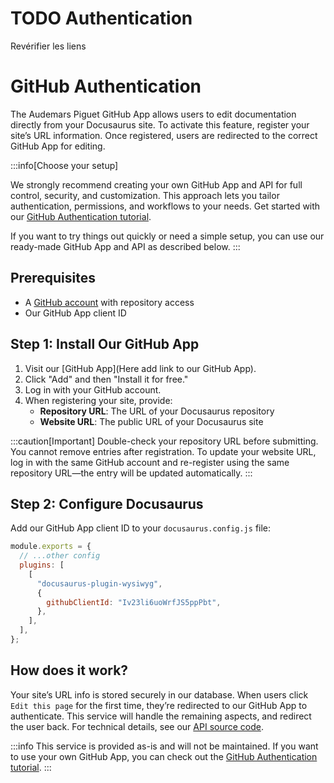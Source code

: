 # TODO Authentication

Revérifier les liens

# GitHub Authentication

The Audemars Piguet GitHub App allows users to edit documentation directly from your Docusaurus site. To activate this feature, register your site’s URL information. Once registered, users are redirected to the correct GitHub App for editing.

:::info[Choose your setup]

We strongly recommend creating your own GitHub App and API for full control, security, and customization. This approach lets you tailor authentication, permissions, and workflows to your needs. Get started with our [GitHub Authentication tutorial](./github-tutorial.md).

If you want to try things out quickly or need a simple setup, you can use our ready-made GitHub App and API as described below.
:::

## Prerequisites

- A [GitHub account](https://github.com/) with repository access
- Our GitHub App client ID


## Step 1: Install Our GitHub App

1. Visit our [GitHub App](Here add link to our GitHub App).
2. Click "Add" and then "Install it for free."
3. Log in with your GitHub account.
4. When registering your site, provide:
   - **Repository URL**: The URL of your Docusaurus repository
   - **Website URL**: The public URL of your Docusaurus site

:::caution[Important]
Double-check your repository URL before submitting. You cannot remove entries after registration. To update your website URL, log in with the same GitHub account and re-register using the same repository URL—the entry will be updated automatically.
:::

## Step 2: Configure Docusaurus

Add our GitHub App client ID to your `docusaurus.config.js` file:

```js title="docusaurus.config.js"
module.exports = {
  // ...other config
  plugins: [
    [
      "docusaurus-plugin-wysiwyg",
      {
        githubClientId: "Iv23li6uoWrfJS5ppPbt",
      },
    ],
  ],
};
```

## How does it work?

Your site’s URL info is stored securely in our database. When users click `Edit this page` for the first time, they’re redirected to our GitHub App to authenticate. This service will handle the remaining aspects, and redirect the user back. For technical details, see our [API source code](https://github.com/Audemars-Piguet/docusaurus-plugin-wysiwyg-api-ap).

:::info
This service is provided as-is and will not be maintained. If you want to use your own GitHub App, you can check out the [GitHub Authentication tutorial](./github-tutorial.md).
:::